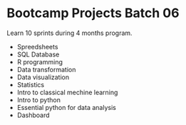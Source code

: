 # Bootcamp Projects Batch 06
Learn 10 sprints during 4 months program.
- Spreedsheets
- SQL Database
- R programming
- Data transformation
- Data visualization
- Statistics
- Intro to classical mechine learning
- Intro to python
- Essential python for data analysis
- Dashboard
